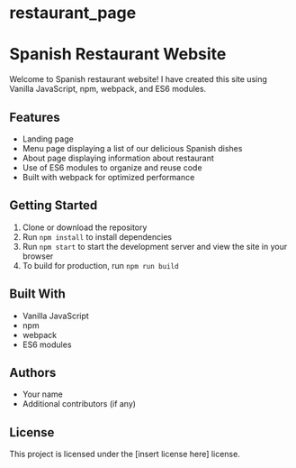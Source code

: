 # restaurant_page

# Spanish Restaurant Website

Welcome to  Spanish restaurant website! I have created this site using Vanilla JavaScript, npm, webpack, and ES6 modules.

## Features
- Landing page
- Menu page displaying a list of our delicious Spanish dishes
- About page displaying information about restaurant
- Use of ES6 modules to organize and reuse code
- Built with webpack for optimized performance

## Getting Started
1. Clone or download the repository
2. Run `npm install` to install dependencies
3. Run `npm start` to start the development server and view the site in your browser
4. To build for production, run `npm run build`

## Built With
- Vanilla JavaScript
- npm
- webpack
- ES6 modules

## Authors
- Your name
- Additional contributors (if any)

## License
This project is licensed under the [insert license here] license.
